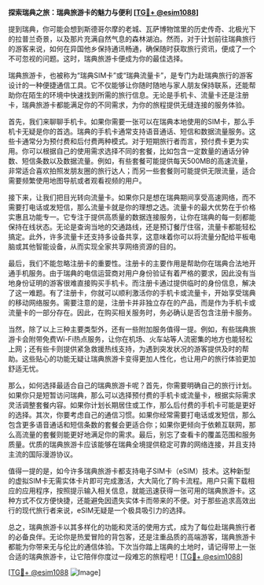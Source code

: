 **探索瑞典之旅：瑞典旅游卡的魅力与便利 [[TG💪+ @esim1088](https://t.me/s/esim1088)]**

提到瑞典，你可能会想到斯德哥尔摩的老城、瓦萨博物馆里的历史传奇、北极光下的拉普兰奇景，以及那片充满自然气息的森林湖泊。然而，对于计划前往瑞典旅行的游客来说，如何在异国他乡保持通讯畅通，确保随时获取旅行资讯，便成了一个不可忽视的问题。这时，瑞典旅游卡便成为你的最佳选择。

瑞典旅游卡，也被称为“瑞典SIM卡”或“瑞典流量卡”，是专门为赴瑞典旅行的游客设计的一种便捷通信工具。它不仅能够让你随时随地与家人朋友保持联系，还能帮助你在陌生的环境中快速找到所需的旅行信息。无论是手机卡、流量卡还是注册卡，瑞典旅游卡都能满足你的不同需求，为你的旅程提供无缝连接的服务体验。

首先，我们来聊聊手机卡。如果你需要一张可以在瑞典本地使用的SIM卡，那么手机卡无疑是你的首选。瑞典的手机卡通常支持语音通话、短信和数据流量服务。这些卡通常分为预付费和后付费两种模式。对于短期旅行者而言，预付费卡更为实用。你可以根据自己的使用需求选择不同的套餐，比如包含一定数量的通话分钟数、短信条数以及数据流量。例如，有些套餐可能提供每天500MB的高速流量，非常适合喜欢拍照发朋友圈的旅行达人；而另一些套餐则可能提供无限流量，适合需要频繁使用地图导航或者观看视频的用户。

接下来，让我们把目光转向流量卡。如果你只是想在瑞典期间享受高速网络，而不需要打电话或发短信，那么流量卡就是你的理想之选。流量卡的最大优势在于价格实惠且功能专一。它专注于提供高质量的数据连接服务，让你在瑞典的每一刻都能保持在线状态。无论是查询当地的交通路线，还是预订餐厅住宿，流量卡都能轻松搞定。此外，许多流量卡还支持多设备共享，这意味着你可以将流量分配给平板电脑或其他智能设备，从而实现全家共享网络资源的目的。

最后，我们不能忽略注册卡的重要性。注册卡的主要作用是帮助你在瑞典合法地开通手机服务。由于瑞典的电信运营商对用户身份验证有着严格的要求，因此没有当地身份证明的游客很难直接购买手机卡。而注册卡通过提供临时的身份信息，解决了这一难题。有了注册卡，你就可以顺利激活你的手机卡或流量卡，开始享受瑞典的移动网络服务。需要注意的是，注册卡并非独立存在的产品，而是作为手机卡或流量卡的一部分存在。因此，在购买相关服务时，务必确认是否包含注册卡服务。

当然，除了以上三种主要类型外，还有一些附加服务值得一提。例如，有些瑞典旅游卡会附带免费Wi-Fi热点服务，让你在机场、火车站等人流密集的地方也能轻松上网；还有些卡则提供紧急救援热线支持，为遇到突发状况的游客提供及时的帮助。这些贴心的功能无疑让瑞典旅游卡变得更加人性化，也让用户的旅行体验更加舒适无忧。

那么，如何选择最适合自己的瑞典旅游卡呢？首先，你需要明确自己的旅行计划。如果你只是短暂访问瑞典，那么可以选择预付费的手机卡或流量卡，根据实际需求灵活调整套餐内容。如果你计划长期居住或工作，那么后付费的手机卡可能是更好的选择。其次，你要考虑自己的通信习惯。如果你经常需要打电话或发短信，那么包含更多语音通话和短信条数的套餐会更适合你；如果你更倾向于依赖互联网，那么高流量的套餐则能更好地满足你的需求。最后，别忘了查看卡的覆盖范围和服务质量。优质的瑞典旅游卡应该能够在瑞典全境提供稳定可靠的网络连接，并且支持主流的国际漫游协议。

值得一提的是，如今许多瑞典旅游卡都支持电子SIM卡（eSIM）技术。这种新型的虚拟SIM卡无需实体卡片即可完成激活，大大简化了购卡流程。用户只需下载相应的应用程序，按照提示输入相关信息，就能迅速获得一张可用的瑞典旅游卡。这种方式不仅方便快捷，还能避免因遗失实体卡而带来的不便。对于那些追求高效出行的现代旅行者来说，eSIM无疑是一个极具吸引力的选择。

总之，瑞典旅游卡以其多样化的功能和灵活的使用方式，成为了每位赴瑞典旅行者的必备良伴。无论你是热爱冒险的背包客，还是注重品质的高端游客，瑞典旅游卡都能为你带来无与伦比的通信体验。下次当你踏上瑞典的土地时，请记得带上一张合适的瑞典旅游卡，让它陪伴你度过一段难忘的旅程吧！[[TG💪+ @esim1088](https://t.me/s/esim1088)]

[[TG💪+ @esim1088](https://t.me/s/esim1088) ![Image](https://i.postimg.cc/4NQfJmqS/Snipaste-2025-05-13-00-14-12.png)]